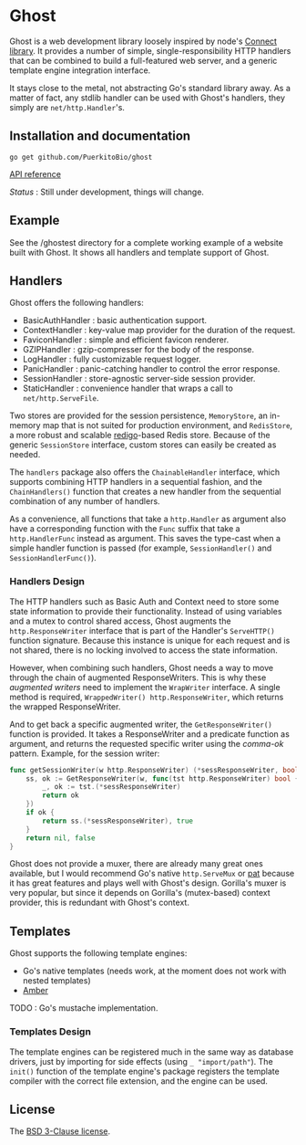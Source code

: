 # Ghost

Ghost is a web development library loosely inspired by node's [Connect library][connect]. It provides a number of simple, single-responsibility HTTP handlers that can be combined to build a full-featured web server, and a generic template engine integration interface.

It stays close to the metal, not abstracting Go's standard library away. As a matter of fact, any stdlib handler can be used with Ghost's handlers, they simply are `net/http.Handler`'s.

## Installation and documentation

`go get github.com/PuerkitoBio/ghost`

[API reference][godoc]

*Status* : Still under development, things will change.

## Example

See the /ghostest directory for a complete working example of a website built with Ghost. It shows all handlers and template support of Ghost.

## Handlers

Ghost offers the following handlers:

* BasicAuthHandler : basic authentication support.
* ContextHandler : key-value map provider for the duration of the request.
* FaviconHandler : simple and efficient favicon renderer.
* GZIPHandler : gzip-compresser for the body of the response.
* LogHandler : fully customizable request logger.
* PanicHandler : panic-catching handler to control the error response.
* SessionHandler : store-agnostic server-side session provider.
* StaticHandler : convenience handler that wraps a call to `net/http.ServeFile`.

Two stores are provided for the session persistence, `MemoryStore`, an in-memory map that is not suited for production environment, and `RedisStore`, a more robust and scalable [redigo][]-based Redis store. Because of the generic `SessionStore` interface, custom stores can easily be created as needed.

The `handlers` package also offers the `ChainableHandler` interface, which supports combining HTTP handlers in a sequential fashion, and the `ChainHandlers()` function that creates a new handler from the sequential combination of any number of handlers.

As a convenience, all functions that take a `http.Handler` as argument also have a corresponding function with the `Func` suffix that take a `http.HandlerFunc` instead as argument. This saves the type-cast when a simple handler function is passed (for example, `SessionHandler()` and `SessionHandlerFunc()`).

### Handlers Design

The HTTP handlers such as Basic Auth and Context need to store some state information to provide their functionality. Instead of using variables and a mutex to control shared access, Ghost augments the `http.ResponseWriter` interface that is part of the Handler's `ServeHTTP()` function signature. Because this instance is unique for each request and is not shared, there is no locking involved to access the state information.

However, when combining such handlers, Ghost needs a way to move through the chain of augmented ResponseWriters. This is why these *augmented writers* need to implement the `WrapWriter` interface. A single method is required, `WrappedWriter() http.ResponseWriter`, which returns the wrapped ResponseWriter.

And to get back a specific augmented writer, the `GetResponseWriter()` function is provided. It takes a ResponseWriter and a predicate function as argument, and returns the requested specific writer using the *comma-ok* pattern. Example, for the session writer:

```Go
func getSessionWriter(w http.ResponseWriter) (*sessResponseWriter, bool) {
	ss, ok := GetResponseWriter(w, func(tst http.ResponseWriter) bool {
		_, ok := tst.(*sessResponseWriter)
		return ok
	})
	if ok {
		return ss.(*sessResponseWriter), true
	}
	return nil, false
}
```

Ghost does not provide a muxer, there are already many great ones available, but I would recommend Go's native `http.ServeMux` or [pat][] because it has great features and plays well with Ghost's design. Gorilla's muxer is very popular, but since it depends on Gorilla's (mutex-based) context provider, this is redundant with Ghost's context.

## Templates

Ghost supports the following template engines:

* Go's native templates (needs work, at the moment does not work with nested templates)
* [Amber][]

TODO : Go's mustache implementation.

### Templates Design

The template engines can be registered much in the same way as database drivers, just by importing for side effects (using `_ "import/path"`). The `init()` function of the template engine's package registers the template compiler with the correct file extension, and the engine can be used.

## License

The [BSD 3-Clause license][lic].

[connect]: https://github.com/senchalabs/connect
[godoc]: http://godoc.org/github.com/PuerkitoBio/ghost
[lic]: http://opensource.org/licenses/BSD-3-Clause
[redigo]: https://github.com/garyburd/redigo
[pat]: https://github.com/bmizerany/pat
[amber]: https://github.com/eknkc/amber
